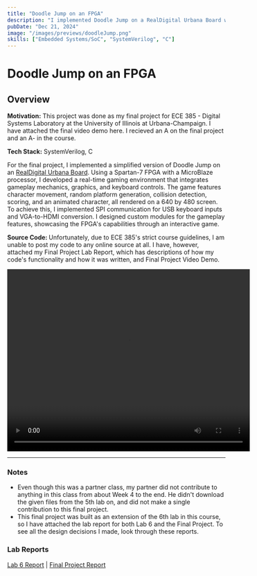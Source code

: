 ```yaml
---
title: "Doodle Jump on an FPGA"
description: "I implemented Doodle Jump on a RealDigital Urbana Board with an AMD Spartan 7 FPGA. I also implemented a MicroBlaze Processor to help wiht USB I/O from a keyboard and VGA/HDMI output. Who doesn't love Doodle Jump?"
pubDate: "Dec 21, 2024"
image: "/images/previews/doodleJump.png"
skills: ["Embedded Systems/SoC", "SystemVerilog", "C"]
---
```

# Doodle Jump on an FPGA
## Overview
<strong>Motivation:</strong> This project was done as my final project for ECE 385 - Digital Systems Laboratory at the University of Illinois at Urbana-Champaign. I have attached the final video demo here. I recieved an A on the final project and an A- in the course.

<strong>Tech Stack:</strong> SystemVerilog, C

For the final project, I implemented a simplified version of Doodle Jump on an <a href="https://www.amd.com/en/corporate/university-program/aup-boards/realdigital-urbana-board.html" target="_blank" rel="noopener noreferrer">RealDigital Urbana Board</a>. Using a Spartan-7 FPGA with a MicroBlaze processor, I developed a real-time gaming environment that integrates gameplay mechanics, graphics, and keyboard controls. The game features character movement, random platform generation, collision detection, scoring, and an animated character, all rendered on a 640 by 480 screen. To achieve this, I implemented SPI communication for USB keyboard inputs and VGA-to-HDMI conversion. I designed custom modules for the gameplay features, showcasing the FPGA's capabilities through an interactive game.

<strong>Source Code: </strong>Unfortunately, due to ECE 385's strict course guidelines, I am unable to post my code to any online source at all. I have, however, attached my Final Project Lab Report, which has descriptions of how my code's functionality and how it was written, and Final Project Video Demo.

<video width="560" height="420" controls>
    <source src="videos/doodleJumpPresentation.mp4" type="video/mp4">
    Your browser does not support the video tag.
</video>

---

### Notes
- Even though this was a partner class, my partner did not contribute to anything in this class from about Week 4 to the end. He didn't download the given files from the 5th lab on, and did not make a single contribution to this final project.
- This final project was built as an extension of the 6th lab in this course, so I have attached the lab report for both Lab 6 and the Final Project. To see all the design decisions I made, look through these reports.

### Lab Reports
<a href="files\lab 6 report (1).pdf" target="_blank" rel="noopener noreferrer">Lab 6 Report</a> | <a href="files\Final Project Report.pdf" target="_blank" rel="noopener noreferrer">Final Project Report</a> 